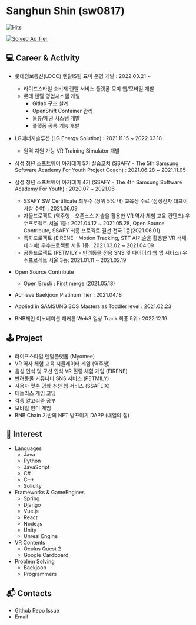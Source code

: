 # Sanghun Shin (sw0817)



[![Hits](https://hits.seeyoufarm.com/api/count/incr/badge.svg?url=https%3A%2F%2Fgithub.com%2Fsw0817%2F&count_bg=%239FB0FF&title_bg=%235A6DFF&icon=&icon_color=%23E7E7E7&title=hits&edge_flat=false)](https://hits.seeyoufarm.com)

[![Solved Ac Tier](http://mazassumnida.wtf/api/v2/generate_badge?boj=sakwook2)](https://solved.ac/sakwook2)



## 💻 Career & Activity
- 롯데정보통신(LDCC) 렌탈IS팀 묘미 운영 개발 : 2022.03.21 ~
  - 라이프스타일 소비재 렌탈 서비스 플랫폼 묘미 웹/모바일 개발
  - 롯데 렌탈 영업시스템 개발
    - Gitlab 구조 설계
    - OpenShift Container 관리
    - 물류/채권 시스템 개발
    - 플랫폼 공통 기능 개발
- LG에너지솔루션 (LG Energy Solution) : 2021.11.15 ~ 2022.03.18
  - 원격 지원 가능 VR Training Simulator 개발
- 삼성 청년 소프트웨어 아카데미 5기 실습코치 (SSAFY - The 5th Samsung Software Academy For Youth Project Coach) : 2021.06.28 ~ 2021.11.05
- 삼성 청년 소프트웨어 아카데미 4기 (SSAFY - The 4th Samsung Software Academy For Youth) : 2020.07 ~ 2021.06
  - SSAFY SW Certificate 최우수 (상위 5% 내) 교육생 수료 (삼성전자 대표이사상 수여) : 2021.06.09
  - 자율프로젝트 (역주행 - 오픈소스 기술을 활용한 VR 역사 체험 교육 컨텐츠) 우수프로젝트 서울 1등 : 2021.04.12 ~ 2021.05.28, Open Source Contribute, SSAFY 최종 프로젝트 결선 전국 1등(2021.06.01)
  - 특화프로젝트 (EIRENE - Motion Tracking, STT AI기술을 활용한 VR 색채 테라피) 우수프로젝트 서울 1등 : 2021.03.02 ~ 2021.04.09
  - 공통프로젝트 (PETMILY - 반려동물 전용 SNS 및 다이어리 웹 앱 서비스) 우수프로젝트 서울 3등: 2021.01.11 ~ 2021.02.19
- Open Source Contribute
  - [Open Brush](https://github.com/icosa-gallery/open-brush) : [First merge](https://github.com/icosa-gallery/open-brush/pull/124) (2021.05.18)

- Achieve Baekjoon Platinum Tier : 2021.04.18
- Applied in SAMSUNG SOS Masters as Toddler level : 2021.02.23

- BNB체인 이노베이션 해커톤 Web3 일상 Track 최종 5위 : 2022.12.19


## 🕹 Project
- 라이프스타일 렌탈플랫폼 (Myomee)
- VR 역사 체험 교육 시뮬레이터 게임 (역주행)
- 음성 인식 및 모션 인식 VR 힐링 체험 게임 (EIRENE)
- 반려동물 커뮤니티 SNS 서비스 (PETMILY)
- 사용자 맞춤 영화 추천 웹 서비스 (SSAFLIX)
- 테트리스 게임 코딩
- 각종 알고리즘 공부
- 모바일 인디 게임
- BNB Chain 기반의 NFT 방꾸미기 DAPP (내일의 집)

## 🎈 Interest
- Languages
  - Java
  - Python
  - JavaScript
  - C#
  - C++
  - Solidity
- Frameworks & GameEngines
  - Spring
  - Django
  - Vue.js
  - React
  - Node.js
  - Unity
  - Unreal Engine
- VR Contents
  - Oculus Quest 2
  - Google Cardboard
- Problem Solving
  - Baekjoon
  - Programmers

## 📬 Contacts
- Github Repo Issue
- Email
